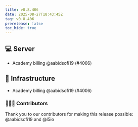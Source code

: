 ```yaml
---
title: v0.8.406
date: 2025-08-27T18:43:45Z
tag: v0.8.406
prerelease: false
toc_hide: true
---
```


## 💻 Server

- Academy billing @aabidsofi19 (#4006)

## 🦴 Infrastructure

- Academy billing @aabidsofi19 (#4006)

### 👨🏽‍💻 Contributors

Thank you to our contributors for making this release possible:
@aabidsofi19 and @l5io

